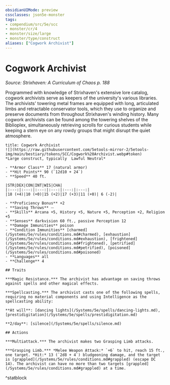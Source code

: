 ```yaml
---
obsidianUIMode: preview
cssclasses: json5e-monster
tags:
- compendium/src/5e/scc
- monster/cr/4
- monster/size/large
- monster/type/construct
aliases: ["Cogwork Archivist"]
---
```

# Cogwork Archivist
*Source: Strixhaven: A Curriculum of Chaos p. 188*  

Programmed with knowledge of Strixhaven's extensive lore catalog, cogwork archivists serve as keepers of the university's various libraries. The archivists' towering metal frames are equipped with long, articulated limbs and retractable conservator tools, which they use to organize and preserve documents from throughout Strixhaven's winding history. Many cogwork archivists can be found among the towering shelves of the Biblioplex, simultaneously retrieving scrolls for curious students while keeping a stern eye on any rowdy groups that might disrupt the quiet atmosphere.

```ad-statblock
title: Cogwork Archivist
![](https://raw.githubusercontent.com/5etools-mirror-2/5etools-img/main/bestiary/tokens/SCC/Cogwork%20Archivist.webp#token)
*Large construct, typically  Lawful Neutral*

- **Armor Class** 17 (natural armor)
- **Hit Points** 90 (`12d10 + 24`)
- **Speed** 40 ft.

|STR|DEX|CON|INT|WIS|CHA|
|:---:|:---:|:---:|:---:|:---:|:---:|
|18 (+4)|10 (+0)|15 (+2)|17 (+3)|11 (+0)| 6 (-2)|

- **Proficiency Bonus** +2
- **Saving Throws** ⏤
- **Skills** Arcana +5, History +5, Nature +5, Perception +2, Religion +5
- **Senses** darkvision 60 ft., passive Perception 12
- **Damage Immunities** poison
- **Condition Immunities** [charmed](/Systems/5e/rules/conditions.md#charmed), [exhaustion](/Systems/5e/rules/conditions.md#exhaustion), [frightened](/Systems/5e/rules/conditions.md#frightened), [petrified](/Systems/5e/rules/conditions.md#petrified), [poisoned](/Systems/5e/rules/conditions.md#poisoned)
- **Languages** all
- **Challenge** 4

## Traits

***Magic Resistance.*** The archivist has advantage on saving throws against spells and other magical effects.

***Spellcasting.*** The archivist casts one of the following spells, requiring no material components and using Intelligence as the spellcasting ability:

**At will**: [dancing lights](/Systems/5e/spells/dancing-lights.md), [prestidigitation](/Systems/5e/spells/prestidigitation.md)

**2/day**: [silence](/Systems/5e/spells/silence.md)

## Actions

***Multiattack.*** The archivist makes two Grasping Limb attacks.

***Grasping Limb.*** *Melee Weapon Attack:* `+6` to hit, reach 15 ft., one target. *Hit:* 13 (`2d8 + 4`) bludgeoning damage, and the target is [grappled](/Systems/5e/rules/conditions.md#grappled) (escape DC 14). The archivist can have no more than two targets [grappled](/Systems/5e/rules/conditions.md#grappled) at a time.
```
^statblock